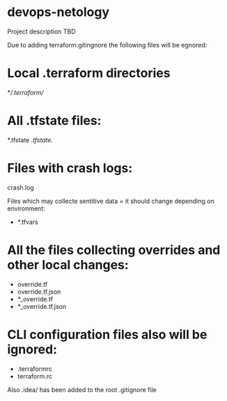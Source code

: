 # devops-netology
Project description TBD

Due to adding terraform.gitingnore the following files will be egnored:

#  Local .terraform directories
**/.terraform/*

# All .tfstate files:
*.tfstate
*.tfstate.*

# Files with crash logs:
crash.log

Files which may collecte sentitive data = it should change depending on environment:
* *.tfvars

# All the files collecting overrides and other local changes:
* override.tf
* override.tf.json
* *_override.tf
* *_override.tf.json

# CLI configuration files also will be ignored:
* .terraformrc
* terraform.rc

Also .idea/ has been added to the root .gitignore file
